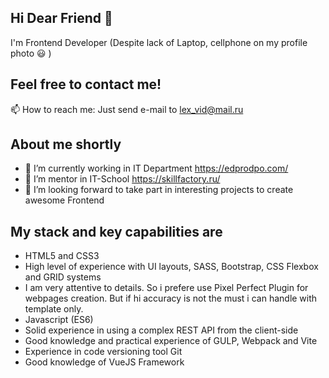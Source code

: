 ## Hi Dear Friend 👋

I'm Frontend Developer (Despite lack of Laptop, cellphone on my profile photo :smiley: ) 

## Feel free to contact me!

📫 How to reach me: Just send e-mail to lex_vid@mail.ru

## About me shortly

- 🔭 I’m currently working in IT Department https://edprodpo.com/
- 🌱 I’m mentor in IT-School https://skillfactory.ru/
- 👯 I’m looking forward to take part in interesting projects to create awesome Frontend 

## My stack and key capabilities are

- HTML5 and CSS3
- High level of experience with UI layouts, SASS, Bootstrap, CSS Flexbox and GRID systems
- I am very attentive to details. So i prefere use Pixel Perfect Plugin for webpages creation. But if hi accuracy is not the must i can handle with template only.
- Javascript (ES6)
- Solid experience in using a complex REST API from the client-side
- Good knowledge and practical experience of GULP, Webpack and Vite
- Experience in code versioning tool Git
- Good knowledge of VueJS Framework



